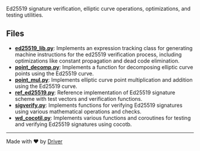 <!--------------------------------------------------------------------------------->
<!-- IMPORTANT: This file is auto-generated by Driver (https://driver.ai). -------->
<!-- Manual edits may be overwritten on future commits. --------------------------->
<!--------------------------------------------------------------------------------->

Ed25519 signature verification, elliptic curve operations, optimizations, and testing utilities.


## Files
- **[ed25519_lib.py](ed25519_lib.py.md)**: Implements an expression tracking class for generating machine instructions for the ed25519 verification process, including optimizations like constant propagation and dead code elimination.
- **[point_decomp.py](point_decomp.py.md)**: Implements a function for decomposing elliptic curve points using the Ed25519 curve.
- **[point_mul.py](point_mul.py.md)**: Implements elliptic curve point multiplication and addition using the Ed25519 curve.
- **[ref_ed25519.py](ref_ed25519.py.md)**: Reference implementation of Ed25519 signature scheme with test vectors and verification functions.
- **[sigverify.py](sigverify.py.md)**: Implements functions for verifying Ed25519 signatures using various mathematical operations and checks.
- **[wd_cocotil.py](wd_cocotil.py.md)**: Implements various functions and coroutines for testing and verifying Ed25519 signatures using cocotb.

---
Made with ❤️ by [Driver](https://www.driver.ai/)